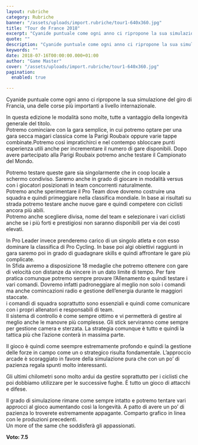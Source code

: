 ```yaml
---
layout: rubriche
category: Rubriche
banner: "/assets/uploads/import.rubriche/tour1-640x360.jpg"
title: "Tour de France 2018"
excerpt: "Cyanide puntuale come ogni anno ci ripropone la sua simulazione del giro di Francia, una delle corse più importanti a livello internazionale. In questa edizione le modalità sono molte, tutte a vantaggio della longevità generale del titolo. Potremo cominciare con la gara semplice, in cui potremo optare per una gara secca magari classica come la [&hellip"
quote: ""
description: "Cyanide puntuale come ogni anno ci ripropone la sua simulazione del giro di Francia, una delle corse più importanti a livello internazionale. In questa edizione le modalità sono molte, tutte a vantaggio della longevità generale del titolo. Potremo cominciare con la gara semplice, in cui potremo optare per una gara secca magari classica come la [&hellip"
keywords: ""
date: 2018-07-16T00:00:00.000+01:00
author: "Game Master"
cover: "/assets/uploads/import.rubriche/tour1-640x360.jpg"
pagination:
  enabled: true

---
```


Cyanide puntuale come ogni anno ci ripropone la sua simulazione del giro di Francia, una delle corse più importanti a livello internazionale.

In questa edizione le modalità sono molte, tutte a vantaggio della longevità generale del titolo.  
Potremo cominciare con la gara semplice, in cui potremo optare per una gara secca magari classica come la Parigi Roubaix oppure varie tappe combinate.Potremo così impratichirci e nel contempo sbloccare punti esperienza utili anche per incrementare il numero di gare disponibili. Dopo avere partecipato alla Parigi Roubaix potremo anche testare il Campionato del Mondo.

Potremo testare queste gare sia singolarmente che in coop locale a schermo condiviso. Saremo anche in grado di giocare in modalità versus con i giocatori posizionati in team concorrenti naturalmente.  
Potremo anche sperimentare il Pro Team dove dovremo costruire una squadra e quindi primeggiare nella classifica mondiale. In base ai risultati su strada potremo testare anche nuove gare e quindi competere con ciclisti ancora più abili.  
Potremo anche scegliere divisa, nome del team e selezionare i vari ciclisti anche se i più forti e prestigiosi non saranno disponibili per via dei costi elevati.

In Pro Leader invece prenderemo carico di un singolo atleta e con esso dominare la classifica di Pro Cycling. In base poi algi obiettivi raggiunti in gara saremo poi in grado di guadagnare skills e quindi affrontare le gare più complicate.  
In Sfida avremo a disposizione 18 medaglie che potremo ottenere con gare di velocità con distanze da vincere in un dato limite di tempo. Per fare pratica comunque potremo sempre provare l’Allenamento e quindi testare i vari comandi. Dovremo infatti padroneggiare al meglio non solo i comandi ma anche comincazioni radio e gestione dell’energia durante le maggiori staccate.  
i comandi di squadra soprattutto sono essenziali e quindi come comunicare con i propri allenatori e responsabili di team.  
Il sistema di controllo è come sempre ottimo e vi permetterà di gestire al meglio anche le manovre più complesse. Gli stick serviranno come sempre per gestione camera e sterzata. La strategia comunque è tutto e quindi la tattica più che l’azione conterà in massima parte.

Il gioco è quindi come seempre estremamente profondo e quindi la gestione delle forze in campo come un o strategico risulta fondamentale. L’approccio arcade è scoraggiato in favore della simulazione pura che con un po’ di pazienza regala spunti molto interessanti.

Gli ultimi chilometri sono molto ardui da gestire soprattutto per i ciclisti che poi dobbiamo utilizzare per le successive fughe. È tutto un gioco di attacchi e difese.

Il grado di simulazione rimane come sempre intatto e potremo tentare vari approcci al gioco aumentando così la longevità. A patto di avere un po’ di pazienza lo troverete estremamente appagante. Comparto grafico in linea con le produzioni precedenti.  
Un more of the same che soddisferà gli appassionati.

**Voto: 7.5**